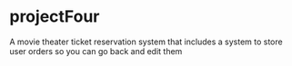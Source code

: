 # projectFour
A movie theater ticket reservation system that includes a system to store user orders so you can go back and edit them
